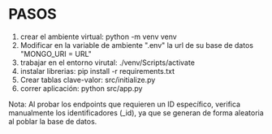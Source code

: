 # PASOS

1. crear el ambiente virtual: python -m venv venv
2. Modificar en la variable de ambiente ".env" la url de su base de datos "MONGO_URI = URL"
3. trabajar en el entorno virutal: ./venv/Scripts/activate
4. instalar librerias: pip install -r requirements.txt
5. Crear tablas clave-valor: src/initialize.py
6. correr aplicación: python src/app.py

Nota: Al probar los endpoints que requieren un ID específico, verifica manualmente los identificadores (_id), ya que se generan de forma aleatoria al poblar la base de datos.
